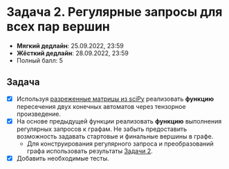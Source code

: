 # Задача 2. Регулярные запросы для всех пар вершин

* **Мягкий дедлайн**: 25.09.2022, 23:59
* **Жёсткий дедлайн**: 28.09.2022, 23:59
* Полный балл: 5

## Задача

- [X] Используя [разреженные матрицы из sciPy](https://docs.scipy.org/doc/scipy/reference/sparse.html) реализовать **функцию** пересечения двух конечных автоматов через тензорное произведение.
- [X] На основе предыдущей функции реализовать **функцию** выполнения регулярных запросов к графам. Не забыть предоставить возможность задавать стартовые и финальные вершины в графе.
  - Для конструирования регулярного запроса и преобразований графа использовать результаты [Задачи 2](https://github.com/JetBrains-Research/formal-lang-course/blob/main/tasks/task2.md).
- [X] Добавить необходимые тесты.
